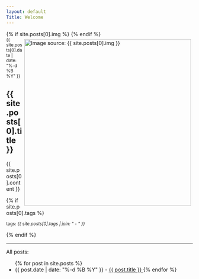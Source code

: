 ```yaml
---
layout: default
Title: Welcome
---
```


<article class='page'>
  {% if site.posts[0].img %}
    <a href="{{ site.posts[0].img }}">
      <img src="{{ site.posts[0].img }}" alt="Image source: {{ site.posts[0].img }}" style="float:right;width:450px;padding:5px;" />
    </a>
  {% endif %}
  <div class="page-date"><small>{{ site.posts[0].date | date: "%-d %B %Y" }}</small></div>
  <h1 class='page-title'>
    {{ site.posts[0].title }}
  </h1>
  {{ site.posts[0].content }}
</article>

{% if site.posts[0].tags %}
  <p><small>tags: <em>{{ site.posts[0].tags | join: "</em> - <em>" }}</em></small></p>
{% endif %}

<hr/>

All posts:
<ul>
{% for post in site.posts %}
<li>
    {{ post.date | date: "%-d %B %Y" }} - 
      <a href="{{ site.path }}{{ post.url }}">
        {{ post.title }}
      </a>
{% endfor %}
